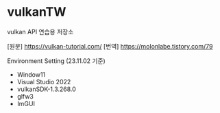 # vulkanTW

vulkan API 연습용 저장소

[원문] https://vulkan-tutorial.com/
[번역] https://molonlabe.tistory.com/79


Environment Setting (23.11.02 기준)
- Window11
- Visual Studio 2022
- vulkanSDK-1.3.268.0
- glfw3
- ImGUI
